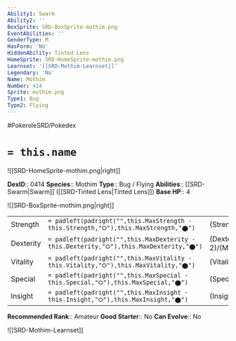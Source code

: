 ```yaml
---
Ability1: Swarm
Ability2: ''
BoxSprite: SRD-BoxSprite-mothim.png
EventAbilities: ''
GenderType: M
HasForm: 'No'
HiddenAbility: Tinted Lens
HomeSprite: SRD-HomeSprite-mothim.png
Learnset: '[[SRD-Mothim-Learnset]]'
Legendary: 'No'
Name: Mothim
Number: 414
Sprite: mothim.png
Type1: Bug
Type2: Flying
---
```


#PokeroleSRD/Pokedex

# `= this.name`

![[SRD-HomeSprite-mothim.png|right]]

**DexID**:: 0414
**Species**:: Mothim
**Type**:: Bug / Flying
**Abilities**:: [[SRD-Swarm|Swarm]] ([[SRD-Tinted Lens|Tinted Lens]])
**Base HP**:: 4

![[SRD-BoxSprite-mothim.png|right]]

|           |                                                                                        |                                          |
| --------- | -------------------------------------------------------------------------------------- | ---------------------------------------- |
| Strength  | `= padleft(padright("",this.MaxStrength - this.Strength,"⭘"),this.MaxStrength,"⬤")`    | (Strength::3)/(MaxStrength::6)   |
| Dexterity | `= padleft(padright("",this.MaxDexterity - this.Dexterity,"⭘"),this.MaxDexterity,"⬤")` | (Dexterity:: 2)/(MaxDexterity::4) |
| Vitality  | `= padleft(padright("",this.MaxVitality - this.Vitality,"⭘"),this.MaxVitality,"⬤")`    | (Vitality::2)/(MaxVitality::4)   |
| Special   | `= padleft(padright("",this.MaxSpecial - this.Special,"⭘"),this.MaxSpecial,"⬤")`       | (Special::3)/(MaxSpecial::6)     |
| Insight   | `= padleft(padright("",this.MaxInsight - this.Insight,"⭘"),this.MaxInsight,"⬤")`       | (Insight::2)/(MaxInsight::4)     |

**Recommended Rank**:: Amateur
**Good Starter**:: No
**Can Evolve**:: No

![[SRD-Mothim-Learnset]]